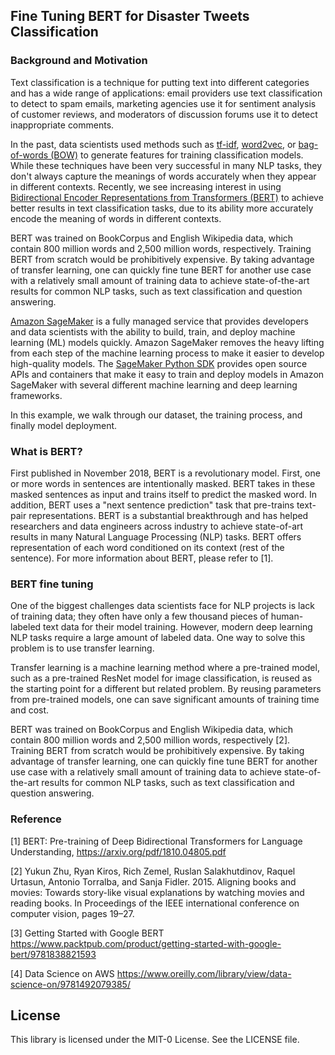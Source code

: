 ## Fine Tuning BERT for Disaster Tweets Classification

### Background and Motivation

Text classification is a technique for putting text into different categories and has a wide range of applications: email providers use text classification to detect to spam emails, marketing agencies use it for sentiment analysis of customer reviews, and moderators of discussion forums use it to detect inappropriate comments.

In the past, data scientists used methods such as [tf-idf](https://en.wikipedia.org/wiki/Tf%E2%80%93idf), [word2vec](https://en.wikipedia.org/wiki/Word2vec), or [bag-of-words (BOW)](https://en.wikipedia.org/wiki/Bag-of-words_model) to generate features for training classification models. While these techniques have been very successful in many NLP tasks, they don't always capture the meanings of words accurately when they appear in different contexts. Recently, we see increasing interest in using [Bidirectional Encoder Representations from Transformers (BERT)](https://arxiv.org/abs/1810.04805) to achieve better results in text classification tasks, due to its ability more accurately encode the meaning of words in different contexts.

BERT was trained on BookCorpus and English Wikipedia data, which contain 800 million words and 2,500 million words, respectively. Training BERT from scratch would be prohibitively expensive. By taking advantage of transfer learning, one can quickly fine tune BERT for another use case with a relatively small amount of training data to achieve state-of-the-art results for common NLP tasks, such as text classification and question answering. 

[Amazon SageMaker](https://docs.aws.amazon.com/sagemaker/index.html) is a fully managed service that provides developers and data scientists with the ability to build, train, and deploy machine learning (ML) models quickly. Amazon SageMaker removes the heavy lifting from each step of the machine learning process to make it easier to develop high-quality models. The [SageMaker Python SDK](https://sagemaker.readthedocs.io/en/stable/) provides open source APIs and containers that make it easy to train and deploy models in Amazon SageMaker with several different machine learning and deep learning frameworks.

In this example, we walk through our dataset, the training process, and finally model deployment. 

### What is BERT?

First published in November 2018, BERT is a revolutionary model. First, one or more words in
sentences are intentionally masked. BERT takes in these masked sentences as input and trains itself
to predict the masked word. In addition, BERT uses a "next sentence prediction" task that pre-trains
text-pair representations. BERT is a substantial breakthrough and has helped researchers and data
engineers across industry to achieve state-of-art results in many Natural Language Processing (NLP)
tasks. BERT offers representation of each word conditioned on its context (rest of the sentence).
For more information about BERT, please refer to [1].

### BERT fine tuning

One of the biggest challenges data scientists face for NLP projects is lack of training data; they
often have only a few thousand pieces of human-labeled text data for their model training. However,
modern deep learning NLP tasks require a large amount of labeled data. One way to solve this problem
is to use transfer learning.

Transfer learning is a machine learning method where a pre-trained model, such as a pre-trained
ResNet model for image classification, is reused as the starting point for a different but related
problem. By reusing parameters from pre-trained models, one can save significant amounts of training
time and cost.

BERT was trained on BookCorpus and English Wikipedia data, which contain 800 million words and
2,500 million words, respectively [2]. Training BERT from scratch would be prohibitively expensive.
By taking advantage of transfer learning, one can quickly fine tune BERT for another use case with a
relatively small amount of training data to achieve state-of-the-art results for common NLP tasks,
such as text classification and question answering.

### Reference

[1] BERT: Pre-training of Deep Bidirectional Transformers for Language Understanding,
https://arxiv.org/pdf/1810.04805.pdf

[2] Yukun Zhu, Ryan Kiros, Rich Zemel, Ruslan Salakhutdinov, Raquel Urtasun, Antonio Torralba, and
Sanja Fidler. 2015. Aligning books and movies: Towards story-like visual explanations by watching
movies and reading books. In Proceedings of the IEEE international conference on computer vision,
pages 19–27.

[3] Getting Started with Google BERT
https://www.packtpub.com/product/getting-started-with-google-bert/9781838821593

[4] Data Science on AWS
https://www.oreilly.com/library/view/data-science-on/9781492079385/


## License

This library is licensed under the MIT-0 License. See the LICENSE file.
